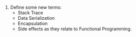 1. Define some new terms:
    - Stack Trace
    - Data Serialization
    - Encapsulation
    - Side effects as they relate to Functional Programming.
